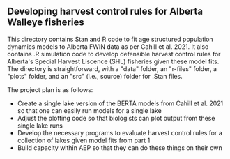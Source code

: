 ## Developing harvest control rules for Alberta Walleye fisheries

This directory contains Stan and R code to fit age structured population dynamics models to Alberta FWIN data as per Cahill et al. 2021.  It also contains .R simulation code to develop defensible harvest control rules for Alberta's Special Harvest Liscence (SHL) fisheries given these model fits. The directory is straightforward, with a "data" folder, an "r-files" folder, a "plots" folder, and an "src" (i.e., source) folder for .Stan files. 

The project plan is as follows:

* Create a single lake version of the BERTA models from Cahill et al. 2021 so that one can easily run models for a single lake 
* Adjust the plotting code so that biologists can plot output from these single lake runs
* Develop the necessary programs to evaluate harvest control rules for a collection of lakes given model fits from part 1 
* Build capacity within AEP so that they can do these things on their own